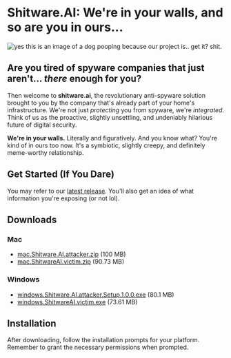 # Shitware.AI: We're in your walls, and so are you in ours...

![yes this is an image of a dog pooping because our project is.. get it? shit.](https://media.discordapp.net/attachments/1350393980470169650/1350825808800780439/Screenshot_2025-03-16_at_6.54.09_PM.png?ex=67d97791&is=67d82611&hm=33a71adbafd70a35a02e9f639037aab166941c8ca625c70a60af93a13e98bc07&=&format=webp&quality=lossless&width=512&height=512)

## Are you tired of spyware companies that just aren't... *there* enough for you?

Then welcome to **shitware.ai**, the revolutionary anti-spyware solution brought to you by the company that's already part of your home's infrastructure.  We're not just *protecting* you from spyware, we're *integrated*.  Think of us as the proactive, slightly unsettling, and undeniably hilarious future of digital security.

**We're in your walls.**  Literally and figuratively.  And you know what?  You're kind of in ours too now.  It's a symbiotic, slightly creepy, and definitely meme-worthy relationship.

## Get Started (If You Dare)

You may refer to our [latest release](https://github.com/rsvedant/shitware.ai/releases/tag/Clients). You'll also get an idea of what information you're exposing (or not lol).

## Downloads

### Mac
- [mac.Shitware.AI.attacker.zip](https://github.com/rsvedant/shitware.ai/releases/download/Clients/mac.Shitware.AI.attacker.zip) (100 MB)
- [mac.ShitwareAI.victim.zip](https://github.com/rsvedant/shitware.ai/releases/download/Clients/mac.ShitwareAI.victim.zip) (90.73 MB)

### Windows
- [windows.Shitware.AI.attacker.Setup.1.0.0.exe](https://github.com/rsvedant/shitware.ai/releases/download/Clients/windows.Shitware.AI.attacker.Setup.1.0.0.exe) (80.1 MB)
- [windows.ShitwareAI.victim.exe](https://github.com/rsvedant/shitware.ai/releases/download/Clients/windows.ShitwareAI.victim.exe) (73.61 MB)

## Installation

After downloading, follow the installation prompts for your platform. Remember to grant the necessary permissions when prompted.

